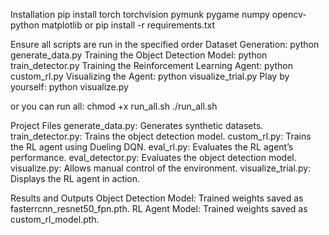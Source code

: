 Installation
pip install torch torchvision pymunk pygame numpy opencv-python matplotlib
or
pip install -r requirements.txt



Ensure all scripts are run in the specified order
Dataset Generation:
    python generate_data.py
Training the Object Detection Model:
    python train_detector.py
Training the Reinforcement Learning Agent:
    python custom_rl.py
Visualizing the Agent:
    python visualize_trial.py
Play by yourself:
    python visualize.py

or you can run all:
chmod +x run_all.sh
./run_all.sh





Project Files
    generate_data.py: Generates synthetic datasets.
    train_detector.py: Trains the object detection model.
    custom_rl.py: Trains the RL agent using Dueling DQN.
    eval_rl.py: Evaluates the RL agent’s performance.
    eval_detector.py: Evaluates the object detection model.
    visualize.py: Allows manual control of the environment.
    visualize_trial.py: Displays the RL agent in action.

Results and Outputs
    Object Detection Model: Trained weights saved as fasterrcnn_resnet50_fpn.pth.
    RL Agent Model: Trained weights saved as custom_rl_model.pth.


